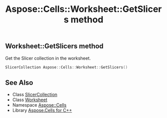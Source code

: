 ﻿---
title: Aspose::Cells::Worksheet::GetSlicers method
linktitle: GetSlicers
second_title: Aspose.Cells for C++ API Reference
description: 'Aspose::Cells::Worksheet::GetSlicers method. Get the Slicer collection in the worksheet in C++.'
type: docs
weight: 7700
url: /cpp/aspose.cells/worksheet/getslicers/
---
## Worksheet::GetSlicers method


Get the Slicer collection in the worksheet.

```cpp
SlicerCollection Aspose::Cells::Worksheet::GetSlicers()
```

## See Also

* Class [SlicerCollection](../../../aspose.cells.slicers/slicercollection/)
* Class [Worksheet](../)
* Namespace [Aspose::Cells](../../)
* Library [Aspose.Cells for C++](../../../)
